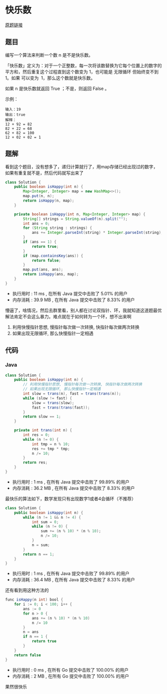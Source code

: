 # 快乐数

[原题链接](https://leetcode-cn.com/problems/happy-number/)

## 题目

编写一个算法来判断一个数 n 是不是快乐数。

「快乐数」定义为：对于一个正整数，每一次将该数替换为它每个位置上的数字的平方和，然后重复这个过程直到这个数变为 1，也可能是 无限循环 但始终变不到 1。如果 可以变为  1，那么这个数就是快乐数。

如果 n 是快乐数就返回 True ；不是，则返回 False 。

示例：
```text
输入：19
输出：true
解释：
12 + 92 = 82
82 + 22 = 68
62 + 82 = 100
12 + 02 + 02 = 1
```

## 题解

看到这个题目，没有想多了，递归计算就行了，用map存储已经出现过的数字，如果有重复就不是，然后代码就写出来了

```java
class Solution {
    public boolean isHappy(int n) {
        Map<Integer, Integer> map = new HashMap<>();
        map.put(n, n);
        return isHappy(n, map);
    }

    private boolean isHappy(int n, Map<Integer, Integer> map) {
        String[] strings = String.valueOf(n).split("");
        int ans = 0;
        for (String string : strings) {
            ans += Integer.parseInt(string) * Integer.parseInt(string);
        }
        if (ans == 1) {
            return true;
        }
        if (map.containsKey(ans)) {
            return false;
        }
        map.put(ans, ans);
        return isHappy(ans, map);
    }
}
```

- 执行用时 : 11 ms , 在所有 Java 提交中击败了 5.01% 的用户 
- 内存消耗 : 39.9 MB , 在所有 Java 提交中击败了 8.33% 的用户

懵逼了，啥情况，然后去群里看，别人都在讨论双指针、环，我就知道这道题最优解法肯定不会这么暴力。难点就在于如何转为一个环，想不出来啊

1. 利用快慢指针思想, 慢指针每次做一次转换, 快指针每次做两次转换
2. 如果出现无限循环, 那么快慢指针一定相遇

## 代码

### Java

```java
class Solution {
    public boolean isHappy(int n) {
        // 利用快慢指针思想, 慢指针每次做一次转换, 快指针每次做两次转换
        // 如果出现无限循环, 那么快慢指针一定相遇
        int slow = trans(n), fast = trans(trans(n));
        while (slow != fast) {
            slow = trans(slow);
            fast = trans(trans(fast));
        }
        return slow == 1;
    }

    private int trans(int n) {
        int res = 0;
        while (n != 0) {
            int tmp = n % 10;
            res += tmp * tmp;
            n /= 10;
        }
        return res;
    }
}
```

- 执行用时 : 1 ms , 在所有 Java 提交中击败了 99.89% 的用户 
- 内存消耗 : 36.2 MB , 在所有 Java 提交中击败了 8.33% 的用户

最快乐的算法如下，数学发现只有出现数字1或者4会循环（不推荐）

```java
class Solution {
    public boolean isHappy(int n) {
        while (n != 1 && n != 4) {
            int sum = 0;
            while (n != 0) {
                sum += (n % 10) * (n % 10);
                n /= 10;
            }
            n = sum;
        }
        return n == 1;
    }
}
```

- 执行用时 : 1 ms , 在所有 Java 提交中击败了 99.89% 的用户 
- 内存消耗 : 36.4 MB , 在所有 Java 提交中击败了 8.33% 的用户

还有看到用这种方法的

```java
func isHappy(n int) bool {
	for i := 0; i < 100; i++ {
		ans := 0
		for n > 0 {
			ans += (n % 10) * (n % 10)
			n /= 10
		}
		n = ans
		if n == 1 {
			return true
		}
	}
	return false
}
```

- 执行用时 : 0 ms , 在所有 Go 提交中击败了 100.00% 的用户 
- 内存消耗 : 2 MB , 在所有 Go 提交中击败了 100.00% 的用户

果然很快乐

